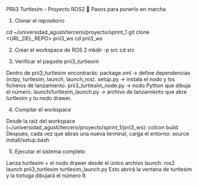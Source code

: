 PRIi3 Turtlesim - Proyecto ROS2
🚀 Pasos para ponerlo en marcha

1. Clonar el repositorio

cd ~/universidad_agusti/tercero/proyecto/sprint_1
git clone <URL_DEL_REPO> prii3_ws
cd prii3_ws


2. Crear el workspace de ROS 2
mkdir -p src
cd src


3. Verificar el paquete prii3_turtlesim

Dentro de prii3_turtlesim encontrarás:
package.xml → define dependencias (rclpy, turtlesim, launch, launch_ros).
setup.py → instala el nodo y los ficheros de lanzamiento.
prii3_turtlesim_node.py → nodo Python que dibuja el número.
launch/turtlesim_launch.py → archivo de lanzamiento que abre turtlesim y tu nodo drawer.


4. Compilar el workspace

Desde la raíz del workspace (~/universidad_agusti/tercero/proyecto/sprint_1/prii3_ws):
colcon build
Después, cada vez que abras una nueva terminal, carga el entorno:
source install/setup.bash


5. Ejecutar el sistema completo

Lanza turtlesim + el nodo drawer desde el único archivo launch:
ros2 launch prii3_turtlesim turtlesim_launch.py
Esto abrirá la ventana de turtlesim y la tortuga dibujará el número 9.
